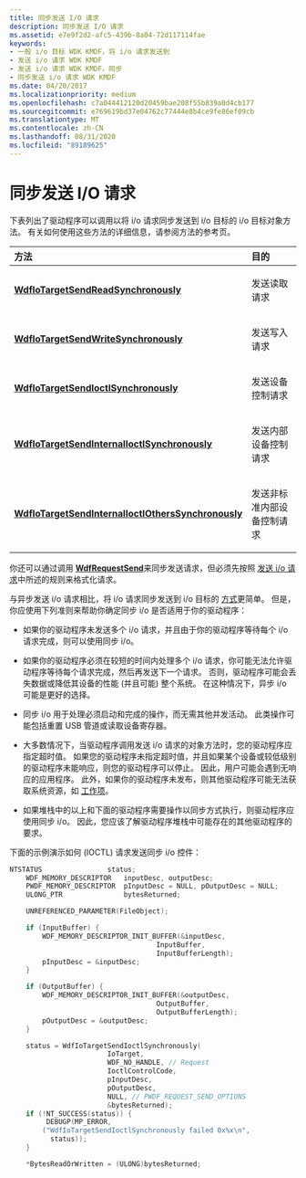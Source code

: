 ```yaml
---
title: 同步发送 I/O 请求
description: 同步发送 I/O 请求
ms.assetid: e7e9f2d2-afc5-439b-8a04-72d117114fae
keywords:
- 一般 i/o 目标 WDK KMDF，将 i/o 请求发送到
- 发送 i/o 请求 WDK KMDF
- 发送 i/o 请求 WDK KMDF，同步
- 同步发送 i/o 请求 WDK KMDF
ms.date: 04/20/2017
ms.localizationpriority: medium
ms.openlocfilehash: c7a044412120d20459bae208f55b839a0d4cb177
ms.sourcegitcommit: e769619bd37e04762c77444e8b4ce9fe86ef09cb
ms.translationtype: MT
ms.contentlocale: zh-CN
ms.lasthandoff: 08/31/2020
ms.locfileid: "89189625"
---
```

# <a name="sending-io-requests-synchronously"></a>同步发送 I/O 请求





下表列出了驱动程序可以调用以将 i/o 请求同步发送到 i/o 目标的 i/o 目标对象方法。 有关如何使用这些方法的详细信息，请参阅方法的参考页。

<table>
<colgroup>
<col width="50%" />
<col width="50%" />
</colgroup>
<thead>
<tr class="header">
<th align="left">方法</th>
<th align="left">目的</th>
</tr>
</thead>
<tbody>
<tr class="odd">
<td align="left"><p><a href="https://docs.microsoft.com/windows-hardware/drivers/ddi/wdfiotarget/nf-wdfiotarget-wdfiotargetsendreadsynchronously" data-raw-source="[&lt;strong&gt;WdfIoTargetSendReadSynchronously&lt;/strong&gt;](/windows-hardware/drivers/ddi/wdfiotarget/nf-wdfiotarget-wdfiotargetsendreadsynchronously)"><strong>WdfIoTargetSendReadSynchronously</strong></a></p></td>
<td align="left"><p>发送读取请求</p></td>
</tr>
<tr class="even">
<td align="left"><p><a href="https://docs.microsoft.com/windows-hardware/drivers/ddi/wdfiotarget/nf-wdfiotarget-wdfiotargetsendwritesynchronously" data-raw-source="[&lt;strong&gt;WdfIoTargetSendWriteSynchronously&lt;/strong&gt;](/windows-hardware/drivers/ddi/wdfiotarget/nf-wdfiotarget-wdfiotargetsendwritesynchronously)"><strong>WdfIoTargetSendWriteSynchronously</strong></a></p></td>
<td align="left"><p>发送写入请求</p></td>
</tr>
<tr class="odd">
<td align="left"><p><a href="https://docs.microsoft.com/windows-hardware/drivers/ddi/wdfiotarget/nf-wdfiotarget-wdfiotargetsendioctlsynchronously" data-raw-source="[&lt;strong&gt;WdfIoTargetSendIoctlSynchronously&lt;/strong&gt;](/windows-hardware/drivers/ddi/wdfiotarget/nf-wdfiotarget-wdfiotargetsendioctlsynchronously)"><strong>WdfIoTargetSendIoctlSynchronously</strong></a></p></td>
<td align="left"><p>发送设备控制请求</p></td>
</tr>
<tr class="even">
<td align="left"><p><a href="https://docs.microsoft.com/windows-hardware/drivers/ddi/wdfiotarget/nf-wdfiotarget-wdfiotargetsendinternalioctlsynchronously" data-raw-source="[&lt;strong&gt;WdfIoTargetSendInternalIoctlSynchronously&lt;/strong&gt;](/windows-hardware/drivers/ddi/wdfiotarget/nf-wdfiotarget-wdfiotargetsendinternalioctlsynchronously)"><strong>WdfIoTargetSendInternalIoctlSynchronously</strong></a></p></td>
<td align="left"><p>发送内部设备控制请求</p></td>
</tr>
<tr class="odd">
<td align="left"><p><a href="https://docs.microsoft.com/windows-hardware/drivers/ddi/wdfiotarget/nf-wdfiotarget-wdfiotargetsendinternalioctlotherssynchronously" data-raw-source="[&lt;strong&gt;WdfIoTargetSendInternalIoctlOthersSynchronously&lt;/strong&gt;](/windows-hardware/drivers/ddi/wdfiotarget/nf-wdfiotarget-wdfiotargetsendinternalioctlotherssynchronously)"><strong>WdfIoTargetSendInternalIoctlOthersSynchronously</strong></a></p></td>
<td align="left"><p>发送非标准内部设备控制请求</p></td>
</tr>
</tbody>
</table>

 

你还可以通过调用 [**WdfRequestSend**](/windows-hardware/drivers/ddi/wdfrequest/nf-wdfrequest-wdfrequestsend)来同步发送请求，但必须先按照 [发送 i/o 请求](sending-i-o-requests-asynchronously.md)中所述的规则来格式化请求。

与异步发送 i/o 请求相比，将 i/o 请求同步发送到 i/o 目标的 [方式](sending-i-o-requests-asynchronously.md)更简单。 但是，你应使用下列准则来帮助你确定同步 i/o 是否适用于你的驱动程序：

-   如果你的驱动程序未发送多个 i/o 请求，并且由于你的驱动程序等待每个 i/o 请求完成，则可以使用同步 i/o。

-   如果你的驱动程序必须在较短的时间内处理多个 i/o 请求，你可能无法允许驱动程序等待每个请求完成，然后再发送下一个请求。 否则，驱动程序可能会丢失数据或降低其设备的性能 (并且可能) 整个系统。 在这种情况下，异步 i/o 可能是更好的选择。

-   同步 i/o 用于处理必须启动和完成的操作，而无需其他并发活动。 此类操作可能包括重置 USB 管道或读取设备寄存器。

-   大多数情况下，当驱动程序调用发送 i/o 请求的对象方法时，您的驱动程序应指定超时值。 如果您的驱动程序未指定超时值，并且如果某个设备或较低级别的驱动程序未能响应，则您的驱动程序可以停止。 因此，用户可能会遇到无响应的应用程序。 此外，如果你的驱动程序未发布，则其他驱动程序可能无法获取系统资源，如 [工作项](using-framework-work-items.md)。

-   如果堆栈中的以上和下面的驱动程序需要操作以同步方式执行，则驱动程序应使用同步 i/o。 因此，您应该了解驱动程序堆栈中可能存在的其他驱动程序的要求。

下面的示例演示如何 (IOCTL) 请求发送同步 i/o 控件：

```cpp
NTSTATUS                status;
    WDF_MEMORY_DESCRIPTOR   inputDesc, outputDesc;
    PWDF_MEMORY_DESCRIPTOR  pInputDesc = NULL, pOutputDesc = NULL;
    ULONG_PTR               bytesReturned;

    UNREFERENCED_PARAMETER(FileObject);

    if (InputBuffer) {
        WDF_MEMORY_DESCRIPTOR_INIT_BUFFER(&inputDesc,
                                    InputBuffer,
                                    InputBufferLength);
        pInputDesc = &inputDesc;
    }

    if (OutputBuffer) {
        WDF_MEMORY_DESCRIPTOR_INIT_BUFFER(&outputDesc,
                                    OutputBuffer,
                                    OutputBufferLength);
        pOutputDesc = &outputDesc;
    }

    status = WdfIoTargetSendIoctlSynchronously(
                        IoTarget,
                        WDF_NO_HANDLE, // Request
                        IoctlControlCode,
                        pInputDesc,
                        pOutputDesc,
                        NULL, // PWDF_REQUEST_SEND_OPTIONS
                        &bytesReturned);
    if (!NT_SUCCESS(status)) {
         DEBUGP(MP_ERROR,
        ("WdfIoTargetSendIoctlSynchronously failed 0x%x\n",
          status));
    }

    *BytesReadOrWritten = (ULONG)bytesReturned;
```

 

